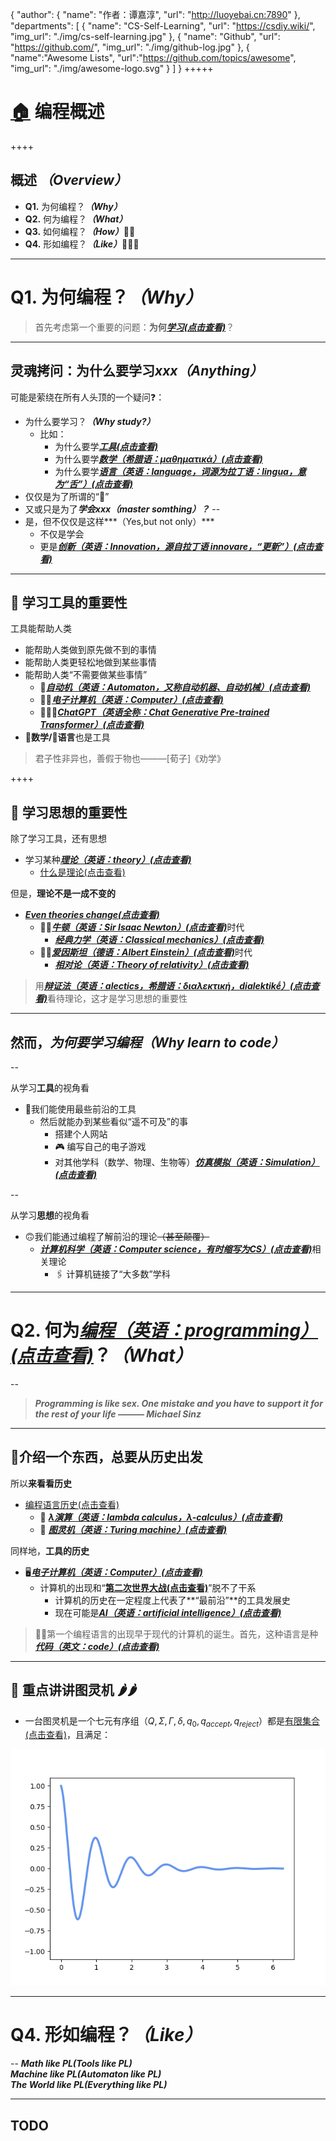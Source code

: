 {
    "author": {
        "name": "作者：谭嘉淳",
        "url": "http://luoyebai.cn:7890"
    },
    "departments": [
        {
            "name": "CS-Self-Learning",
            "url": "https://csdiy.wiki/",
            "img_url": "./img/cs-self-learning.jpg"
        },
        {
            "name": "Github",
            "url": "https://github.com/",
            "img_url": "./img/github-log.jpg"
        },
        {
            "name":"Awesome Lists",
            "url":"https://github.com/topics/awesome",
            "img_url": "./img/awesome-logo.svg"
        }
    ]
}
+++++

# [🏠](../../../dist/index.html#/1) **编程概述**

++++

## 概述 ***（Overview）***
+ **Q1.** 为何编程？***（Why）***
+ **Q2.** 何为编程？***（What）***
+ **Q3.** 如何编程？***（How）***🤔🤔
+ **Q4.** 形如编程？***（Like）***🤔🤔🤔

---

# **Q1.** 为何编程？***（Why）***

> 首先考虑第一个重要的问题：**为何**[***学习(点击查看)***](https://zh.wikipedia.org/wiki/%E5%AD%A6%E4%B9%A0)？

----

## **灵魂拷问**：为什么要学习***xxx（Anything）***
可能是萦绕在所有人头顶的一个<red>疑问❓</red>：

- 为什么要学习？***（Why study?）***
    - 比如：
        - 为什么要学[***工具(点击查看)***](https://zh.wikipedia.org/wiki/%E6%95%B0%E5%AD%A6)
        - 为什么要学[***数学（希腊语：μαθηματικά）(点击查看)***](https://zh.wikipedia.org/wiki/%E6%95%B0%E5%AD%A6)
        - 为什么要学[***语言（英语：language，词源为拉丁语：lingua，意为“舌”）(点击查看)***](https://zh.wikipedia.org/wiki/%E8%AA%9E%E8%A8%80)
- 仅仅是为了所谓的“💯”
- 又或只是为了***学会xxx（master somthing）？***
--
- 是，但不仅仅是这样***（Yes,but not only）***
    - 不仅是学会
    - 更是[***创新（英语：Innovation，源自拉丁语 innovare，“更新”）(点击查看)***](https://zh.wikipedia.org/wiki/%E5%89%B5%E6%96%B0)

----

## 🧰 **学习工具**的重要性

工具能帮助人类

- 能帮助人类做到原先做不到的事情
- 能帮助人类更轻松地做到某些事情
- 能帮助人类“不需要做某些事情”
    - 🤯[***自动机（英语：Automaton，又称自动机器、自动机械）(点击查看)***](https://zh.wikipedia.org/wiki/%E8%87%AA%E5%8B%95%E6%A9%9F)
    - 🤯🤯[***电子计算机（英语：Computer）(点击查看)***](https://zh.wikipedia.org/wiki/%E7%94%B5%E5%AD%90%E8%AE%A1%E7%AE%97%E6%9C%BA)
    - 🤯🤯🤯[***ChatGPT（英语全称：Chat Generative Pre-trained Transformer）(点击查看)***](https://zh.wikipedia.org/wiki/ChatGPT)
- **📐数学/💬语言**也是工具

> 君子性非异也，善假于物也———[荀子]《劝学》

++++

## 📜 **学习思想**的重要性

除了学习工具，还有思想

- 学习某种[***理论（英语：theory）(点击查看)***](https://zh.wikipedia.org/wiki/%E7%90%86%E8%AB%96)
    - [什么是理论(点击查看)](https://znetwork.org/wp-content/uploads/zinstructionals/htdocs/RTInstruc/id6.htm)


但是，**理论不是一成不变的**

- [***Even theories change(点击查看)***](https://undsci.berkeley.edu/understanding-science-101/how-science-works/even-theories-change/)
    - 👨‍🔬[***牛顿（英语：Sir Isaac Newton）(点击查看)***](https://zh.wikipedia.org/wiki/%E8%89%BE%E8%90%A8%E5%85%8B%C2%B7%E7%89%9B%E9%A1%BF)时代
        - [***经典力学（英语：Classical mechanics）(点击查看)***](https://zh.wikipedia.org/wiki/%E7%BB%8F%E5%85%B8%E5%8A%9B%E5%AD%A6)
    - 👨‍🔬[***爱因斯坦（德语：Albert Einstein）(点击查看)***](https://zh.wikipedia.org/wiki/%E9%98%BF%E5%B0%94%E4%BC%AF%E7%89%B9%C2%B7%E7%88%B1%E5%9B%A0%E6%96%AF%E5%9D%A6)时代
        - [***相对论（英语：Theory of relativity）(点击查看)***](https://zh.wikipedia.org/wiki/%E7%9B%B8%E5%AF%B9%E8%AE%BA)

> 用[***辩证法（英语：alectics，希腊语：διαλεκτική，dialektikḗ）(点击查看)***](https://zh.wikipedia.org/wiki/%E8%BE%A9%E8%AF%81%E6%B3%95)看待理论，这才是学习思想的重要性

----
## 然而，***为何要学习编程（Why learn to code）***

--

从学习**工具**的视角看

- 🙂我们能使用最些前沿的工具
    - 然后就能办到某些看似“遥不可及”的事
        - 搭建个人网站
        - 🎮 编写自己的电子游戏
        - 对其他学科（数学、物理、生物等）[***仿真模拟（英语：Simulation）(点击查看)***](https://zh.wikipedia.org/wiki/%E4%BB%BF%E7%9C%9F)

--

从学习**思想**的视角看

- 🙃我们能通过编程了解前沿的理论<red><del>（甚至颠覆）</del></red>
    - [***计算机科学（英语：Computer science，有时缩写为CS）(点击查看)***](https://zh.wikipedia.org/wiki/%E8%AE%A1%E7%AE%97%E6%9C%BA%E7%A7%91%E5%AD%A6)相关理论
        - 🖇️ 计算机链接了“大多数”学科

---
# **Q2.** 何为[***编程（英语：programming）(点击查看)***](https://zh.wikipedia.org/wiki/%E7%A8%8B%E5%BA%8F%E8%AE%BE%E8%AE%A1)？***（What）***

--

> ***Programming is like sex. One mistake and you have to support it for the rest of your life ——— Michael Sinz***

----

## 📖介绍一个东西，**总要从历史出发** 

所以**来看看历史**

- [编程语言历史(点击查看)](https://zh.wikipedia.org/zh-cn/%E7%A8%8B%E5%BC%8F%E8%AA%9E%E8%A8%80%E6%AD%B7%E5%8F%B2)
    - 🧮 [***λ演算（英语：lambda calculus，λ-calculus）(点击查看)***](https://zh.wikipedia.org/wiki/%CE%9B%E6%BC%94%E7%AE%97)
    - 🧮 [***图灵机（英语：Turing machine）(点击查看)***](https://zh.wikipedia.org/wiki/%E5%9B%BE%E7%81%B5%E6%9C%BA)

同样地，**工具的历史**

- 🖥️[***电子计算机（英语：Computer）(点击查看)***](https://zh.wikipedia.org/wiki/%E7%94%B5%E5%AD%90%E8%AE%A1%E7%AE%97%E6%9C%BA)
    - 计算机的出现和“[**第二次世界大战(点击查看)**](https://zh.wikipedia.org/wiki/%E7%AC%AC%E4%BA%8C%E6%AC%A1%E4%B8%96%E7%95%8C%E5%A4%A7%E6%88%98)”脱不了干系
        - 计算机的历史在一定程度上代表了**“最前沿”**的工具发展史
        - 现在可能是[***AI（英语：artificial intelligence）(点击查看)***](https://zh.wikipedia.org/wiki/%E4%BA%BA%E5%B7%A5%E6%99%BA%E8%83%BD)

> 👨‍💻第一个编程语言的出现早于现代的计算机的诞生。首先，这种语言是种[***代码（英文：code）(点击查看)***](https://zh.wikipedia.org/wiki/%E4%BB%A3%E7%A0%81)


----

## 🧮 重点讲讲**图灵机** 🌶️🌶️

- 一台图灵机是一个七元有序组$（Q,\Sigma,\Gamma,\delta,q_0,q_{accept},q_{reject}）$都是[有限集合(点击查看)](https://zh.wikipedia.org/wiki/%E6%9C%89%E9%99%90%E9%9B%86%E5%90%88)，且满足：

![Animation](./img/animation.gif)

---

# **Q4.** 形如编程？***（Like）***

--
***Math like PL(Tools like PL)***<br>
***Machine like PL(Automaton like PL)***<br>
***The World like PL(Everything like PL)***<br>

----
## TODO
